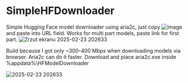 # SimpleHFDownloader
Simple Hugging Face model downloader using aria2c, just copy ![image](https://github.com/user-attachments/assets/e108a26d-c076-4476-97ab-dc017eb993c6)
 and paste into URL field. Works for multi part models, paste link for first part.
![Zrzut ekranu 2025-02-23 202633](https://github.com/user-attachments/assets/99c95e4b-f514-4482-a098-1ca060dee953)

Build because I got only ~300-400 Mbps when downloading models via browser. Aria2c can do it faster.
Download and place aria2c.exe inside %appdata%\HFModelDownloader

![2025-02-23 202633](https://github.com/user-attachments/assets/668cd73c-7395-42a7-a21c-7b2d768fa6b6)

